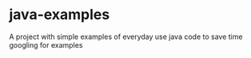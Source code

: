 # java-examples
A project with simple examples of everyday use java code to save time googling for examples

